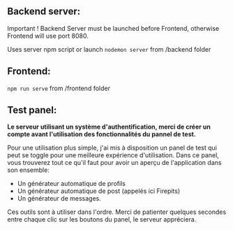 ## Backend server:

Important ! Backend Server must be launched before Frontend, otherwise Frontend will use port 8080.

Uses server npm script or launch `nodemon server` from /backend folder


## Frontend:

`npm run serve` from /frontend folder


## Test panel:

**Le serveur utilisant un système d'authentification, merci de créer un compte avant l'utilisation des fonctionnalités du pannel de test.**

Pour une utilisation plus simple, j'ai mis à disposition un panel de test qui peut se toggle pour une meilleure expérience d'utilisation.
Dans ce panel, vous trouverez tout ce qu'il faut pour avoir un aperçu de l'application dans son ensemble:

 * Un générateur automatique de profils
 * Un générateur automatique de post (appelés ici Firepits)
 * Un générateur de messages.
 
Ces outils sont à utiliser dans l'ordre. Merci de patienter quelques secondes entre chaque clic sur les boutons du panel, le serveur appréciera.
